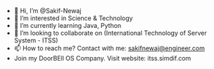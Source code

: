 - 👋 Hi, I’m @Sakif-Newaj
- 👀 I’m interested in Science & Technology
- 🌱 I’m currently learning Java, Python
- 💞️ I’m looking to collaborate on (International Technology of Server System - ITSS)
- 📫 How to reach me? Contact with me: sakifnewaj@engineer.com
- Join my DoorBEll OS Company. Visit website: itss.simdif.com

<!---
Sakif-Newaj/Sakif-Newaj is a ✨ special ✨ repository because its `README.md` (this file) appears on your GitHub profile.
You can click the Preview link to take a look at your changes.
--->
